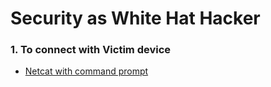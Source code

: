 
# Security as White Hat Hacker


### 1. To connect with Victim device

- [Netcat with command prompt](https://github.com/Denuwan98/security/tree/main/Netcat%20with%20cmd)


